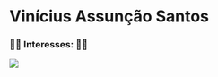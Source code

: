 # Vinícius Assunção Santos
### 👨‍💻 Interesses: 👨‍💻
<p align="left">
  <img src="https://skillicons.dev/icons?i=python,cpp,js,mysql,linux" />
</p>

